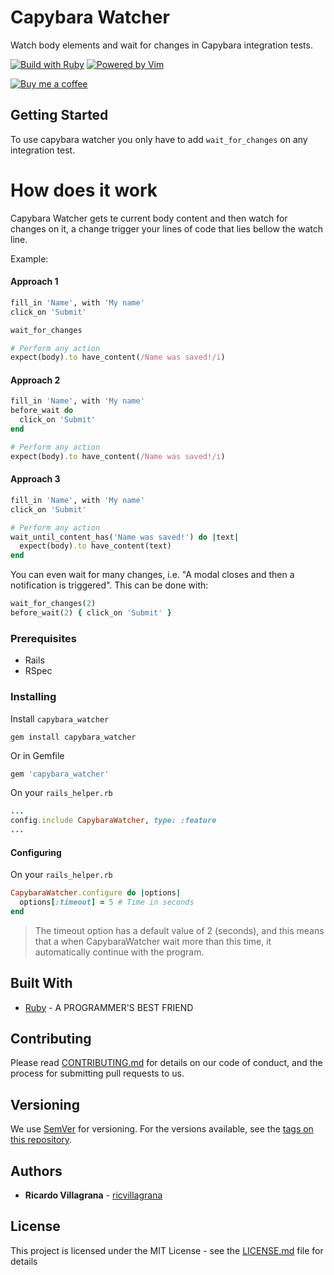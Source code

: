 # Capybara Watcher

Watch body elements and wait for changes in Capybara integration tests.

[![Build with Ruby](http://img.shields.io/badge/made%20with-Ruby-7f1c1f.svg?style=for-the-badge&logo=ruby&labelColor=c1282c)](https://rubyonrails.org/)
[![Powered by Vim](http://img.shields.io/badge/powered%20by-vim-019733.svg?style=for-the-badge&logo=vim&logoColor=fff&labelColor=555)](https://www.vim.org/)

[![Buy me a coffee](https://www.buymeacoffee.com/assets/img/custom_images/orange_img.png)](https://www.buymeacoffee.com/ricvillagrana)

## Getting Started

To use capybara watcher you only have to add `wait_for_changes` on any integration test.

# How does it work

Capybara Watcher gets te current body content and then watch for changes on it, a change trigger your lines of code that lies bellow the watch line.

Example:
#### Approach 1
```ruby
fill_in 'Name', with 'My name'
click_on 'Submit'

wait_for_changes

# Perform any action
expect(body).to have_content(/Name was saved!/i)
```

#### Approach 2
```ruby
fill_in 'Name', with 'My name'
before_wait do
  click_on 'Submit'
end

# Perform any action
expect(body).to have_content(/Name was saved!/i)
```

#### Approach 3
```ruby
fill_in 'Name', with 'My name'
click_on 'Submit'

# Perform any action
wait_until_content_has('Name was saved!') do |text|
  expect(body).to have_content(text)
end
```

You can even wait for many changes, i.e. "A modal closes and then a notification is triggered".
This can be  done with:
```ruby
wait_for_changes(2)
before_wait(2) { click_on 'Submit' }
```

### Prerequisites

- Rails
- RSpec

### Installing

Install `capybara_watcher`

```
gem install capybara_watcher
```

Or in Gemfile
```ruby
gem 'capybara_watcher'
```

On your `rails_helper.rb`
```ruby
...
config.include CapybaraWatcher, type: :feature
...
```

#### Configuring
On your `rails_helper.rb`
```ruby
CapybaraWatcher.configure do |options|
  options[:timeout] = 5 # Time in seconds
end
```

> The timeout option has a default value of 2 (seconds), and this means that a when CapybaraWatcher wait more than this time, it automatically continue with the program.

## Built With

* [Ruby](https://www.ruby-lang.org/es/) - A PROGRAMMER'S BEST FRIEND

## Contributing

Please read [CONTRIBUTING.md](CONTRIBUTING.md) for details on our code of conduct, and the process for submitting pull requests to us.

## Versioning

We use [SemVer](http://semver.org/) for versioning. For the versions available, see the [tags on this repository](https://github.com/ricvillagrana/capybara_watcher/tags). 

## Authors

* **Ricardo Villagrana** - [ricvillagrana](https://github.com/ricvillagrana)

## License

This project is licensed under the MIT License - see the [LICENSE.md](LICENSE.md) file for details

